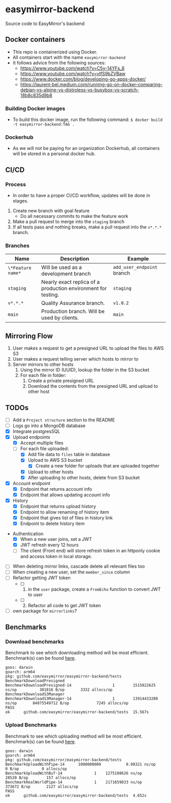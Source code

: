 # easymirror-backend
Source code to EasyMirror's backend

## Docker containers
- This repo is containerized using Docker.
- All containers start with the name `easymirror-backend`
- It follows advice from the following sources:
    - https://www.youtube.com/watch?v=C5y-14YFs_8
    - https://www.youtube.com/watch?v=vIfS9bZVBaw
    - https://www.docker.com/blog/developing-go-apps-docker/
    - https://laurent-bel.medium.com/running-go-on-docker-comparing-debian-vs-alpine-vs-distroless-vs-busybox-vs-scratch-18b8c835d9b8

### Building Docker images
- To build this docker image, run the following command:  `$ docker build -t easymirror-backend:TAG .`

### Dockerhub
- As we will not be paying for an organization Dockerhub, all containers will be stored in a personal docker hub.


## CI/CD
### Process
- In order to have a proper CI/CD workflow, updates will be done in stages.
1. Create new branch with goal feature
    - Do all necessary commits to make the feature work
2. Make a pull request to merge into the `staging` branch
3. If all tests pass and nothing breaks, make a pull request into the `v*.*.*` branch.
### Branches
| Name | Description | Example
| - | - | - |
| `\*Feature name*` | Will be used as a development branch | `add_user_endpoint` branch
| `staging` | Nearly exact replica of a production environment for testing. | `staging`
| `v*.*.*` | Quality Assurance branch. | `v1.0.2`
| `main` | Production branch. Will be used by clients. | `main`


## Mirroring Flow
1. User makes a request to get a presigned URL to upload the files to AWS S3
2. User makes a request telling server which hosts to mirror to
3. Server mirrors to other hosts
    1. Using the mirror ID (UUID), lookup the folder in the S3 bucket
    2. For each file in folder:
        1. Create a private presigned URL
        2. Download the contents from the presigned URL and upload to other host

## TODOs
- [ ] Add a `Project structure` section to the README
- [ ] Logs go into a MongoDB database
- [x] Integrate postgresSQL
- [x] Upload endpoints
    - [x] Accept multiple files
    - [ ] For each file uploaded:
        - [x] Add file data to `files` table in database
        - [x] Upload to AWS S3 bucket
            - [x] Create a new folder for uploads that are uploaded together
        - [x] Upload to other hosts
        - [x] After uploading to other hosts, delete from S3 bucket
- [x] Account endpoint
    - [x] Endpoint that returns account info
    - [x] Endpoint that allows updating account info
- [x] History
    - [x] Endpoint that returns upload history
    - [x] Endpoint to allow renaming of history item
    - [x] Endpoint that gives list of files in history link
    - [x] Endpoint to delete history item
- Authentication
    - [x] When a new user joins, set a JWT
    - [x] JWT refresh every 12 hours
    - [ ] The client (Front end) will store refresh token in an httponly cookie and access token in local storage.
- [ ] When deleting mirror links, cascade delete all relevant files too
- [ ] When creating a new user, set the `member_since` column
- [ ] Refactor getting JWT token
    - [ ] 1. in the `user` package, create a `FromEcho` function to convert JWT to user
    - [ ] 2. Refactor all code to get JWT token
- [ ] own package for `mirrorlinks`?

## Benchmarks
### Download benchmarks
Benchmark to see which downloading method will be most efficient. Benchmark(s) can be found [here](/tests/download_test.go).
```MD
goos: darwin
goarch: arm64
pkg: github.com/easymirror/easymirror-backend/tests
BenchmarkDownloadPresigned
BenchmarkDownloadPresigned-14                  1        1515022625 ns/op          301816 B/op       3332 allocs/op
BenchmarkDownloadS3Manager
BenchmarkDownloadS3Manager-14                  1        13914433208 ns/op       84075549712 B/op            7245 allocs/op
PASS
ok      github.com/easymirror/easymirror-backend/tests  15.567s
```
### Upload Benchmarks
Benchmark to see which uploading method will be most efficient. Benchmark(s) can be found [here](/tests/download_test.go).
```
goos: darwin
goarch: arm64
pkg: github.com/easymirror/easymirror-backend/tests
BenchmarkUploadWithPipe-14    	1000000000	         0.08321 ns/op	       0 B/op	       0 allocs/op
BenchmarkUploadWithBuf-14     	       1	1275108626 ns/op	   28520 B/op	     157 allocs/op
BenchmarkRealWorldPipe-14     	       1	2171659833 ns/op	  373672 B/op	    2127 allocs/op
PASS
ok  	github.com/easymirror/easymirror-backend/tests	4.652s
```
